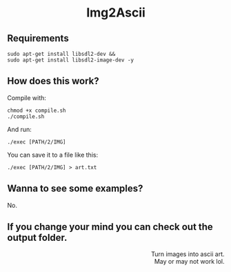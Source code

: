 <h1 align="center">Img2Ascii</h1>

## Requirements

```
sudo apt-get install libsdl2-dev &&
sudo apt-get install libsdl2-image-dev -y
```

## How does this work?

Compile with:

```
chmod +x compile.sh
./compile.sh
```

And run:

```
./exec [PATH/2/IMG]
```

You can save it to a file like this:

```
./exec [PATH/2/IMG] > art.txt
```

## Wanna to see some examples?

No.

## If you change your mind you can check out the output folder.

<div align="right">Turn images into ascii art.</div>
<div align="right">May or may not work lol.</div>